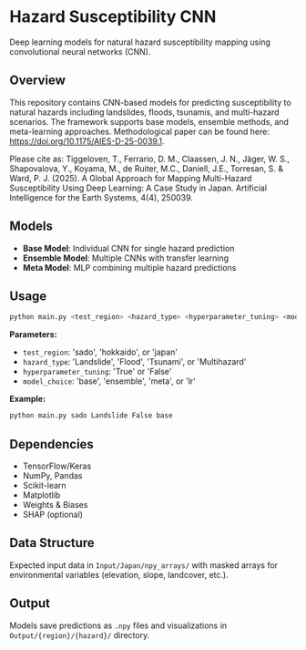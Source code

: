 # Hazard Susceptibility CNN

Deep learning models for natural hazard susceptibility mapping using convolutional neural networks (CNN).

## Overview

This repository contains CNN-based models for predicting susceptibility to natural hazards including landslides, floods, tsunamis, and multi-hazard scenarios. The framework supports base models, ensemble methods, and meta-learning approaches. Methodological paper can be found here: https://doi.org/10.1175/AIES-D-25-0039.1. 

Please cite as: Tiggeloven, T., Ferrario, D. M., Claassen, J. N., Jäger, W. S., Shapovalova, Y., Koyama, M., de Ruiter, M.C., Daniell, J.E., Torresan, S. & Ward, P. J. (2025). A Global Approach for Mapping Multi-Hazard Susceptibility Using Deep Learning: A Case Study in Japan. Artificial Intelligence for the Earth Systems, 4(4), 250039.

## Models

- **Base Model**: Individual CNN for single hazard prediction
- **Ensemble Model**: Multiple CNNs with transfer learning
- **Meta Model**: MLP combining multiple hazard predictions

## Usage

```bash
python main.py <test_region> <hazard_type> <hyperparameter_tuning> <model_choice>
```

**Parameters:**
- `test_region`: 'sado', 'hokkaido', or 'japan'
- `hazard_type`: 'Landslide', 'Flood', 'Tsunami', or 'Multihazard'
- `hyperparameter_tuning`: 'True' or 'False'
- `model_choice`: 'base', 'ensemble', 'meta', or 'lr'

**Example:**
```bash
python main.py sado Landslide False base
```

## Dependencies

- TensorFlow/Keras
- NumPy, Pandas
- Scikit-learn
- Matplotlib
- Weights & Biases
- SHAP (optional)

## Data Structure

Expected input data in `Input/Japan/npy_arrays/` with masked arrays for environmental variables (elevation, slope, landcover, etc.).

## Output

Models save predictions as `.npy` files and visualizations in `Output/{region}/{hazard}/` directory.
